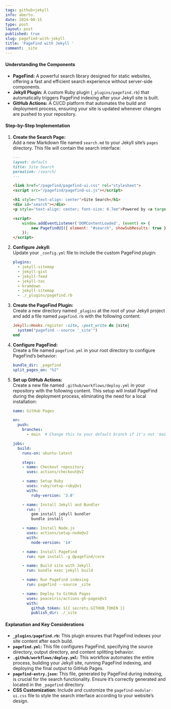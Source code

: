 ```yaml
---
tags: github>jekyll
info: aberto.
date: 2024-08-15
type: post
layout: post
published: true
slug: pagefind-with-jekyll
title: 'PageFind with Jekyll '
comment: _site
---
```


#### **Understanding the Components**

- **PageFind:** A powerful search library designed for static websites, offering a fast and efficient search experience without server-side components.
- **Jekyll Plugin:** A custom Ruby plugin (`_plugins/pagefind.rb`) that automatically triggers PageFind indexing after your Jekyll site is built.
- **GitHub Actions:** A CI/CD platform that automates the build and deployment process, ensuring your site is updated whenever changes are pushed to your repository.

#### **Step-by-Step Implementation**

1. **Create the Search Page:**  
   Add a new Markdown file named `search.md` to your Jekyll site’s `pages` directory. This file will contain the search interface:
   
   ```markdown
   ---
   layout: default
   title: Site Search
   permalink: /search/
   ---
   
   <link href="/pagefind/pagefind-ui.css" rel="stylesheet">
   <script src="/pagefind/pagefind-ui.js"></script>
   
   <h1 style="text-align: center">Site Search</h1>
   <div id="search"></div>
   <p style="text-align: center; font-size: 0.7em">Powered by <a target="_blank" href="https://pagefind.app/">PageFind</a></p>
   
   <script>
       window.addEventListener('DOMContentLoaded', (event) => {
           new PagefindUI({ element: "#search", showSubResults: true });
       });
   </script>
   ```

2. **Configure Jekyll:**  
   Update your `_config.yml` file to include the custom PageFind plugin:

   ```yaml
   plugins:
     - jekyll-sitemap
     - jekyll-gist
     - jekyll-feed
     - jekyll-toc
     - kramdown
     - jekyll-sitemap
     - ./_plugins/pagefind.rb
   ```

3. **Create the PageFind Plugin:**  
   Create a new directory named `_plugins` at the root of your Jekyll project and add a file named `pagefind.rb` with the following content:

   ```ruby
   Jekyll::Hooks.register :site, :post_write do |site|
     system("pagefind --source '_site'")
   end
   ```

4. **Configure PageFind:**  
   Create a file named `pagefind.yml` in your root directory to configure PageFind’s behavior:

   ```yaml
   bundle_dir: _pagefind
   split_pages_on: "h2"
   ```

5. **Set up GitHub Actions:**  
   Create a new file named `.github/workflows/deploy.yml` in your repository with the following content. This setup will install PageFind during the deployment process, eliminating the need for a local installation:

   ```yaml
   name: GitHub Pages

   on:
     push:
       branches:
         - main  # Change this to your default branch if it's not 'main'

   jobs:
     build:
       runs-on: ubuntu-latest

       steps:
       - name: Checkout repository
         uses: actions/checkout@v2

       - name: Setup Ruby
         uses: ruby/setup-ruby@v1
         with:
           ruby-version: '3.0'

       - name: Install Jekyll and Bundler
         run: |
           gem install jekyll bundler
           bundle install

       - name: Install Node.js
         uses: actions/setup-node@v2
         with:
           node-version: '14'

       - name: Install PageFind
         run: npm install -g @pagefind/core

       - name: Build site with Jekyll
         run: bundle exec jekyll build

       - name: Run PageFind indexing
         run: pagefind --source _site

       - name: Deploy to GitHub Pages
         uses: peaceiris/actions-gh-pages@v3
         with:
           github_token: ${{ secrets.GITHUB_TOKEN }}
           publish_dir: ./_site
   ```

#### **Explanation and Key Considerations**

- **`_plugins/pagefind.rb`:** This plugin ensures that PageFind indexes your site content after each build.
- **`pagefind.yml`:** This file configures PageFind, specifying the source directory, output directory, and content splitting behavior.
- **`.github/workflows/deploy.yml`:** This workflow automates the entire process, building your Jekyll site, running PageFind indexing, and deploying the final output to GitHub Pages.
- **`pagefind-entry.json`:** This file, generated by PageFind during indexing, is crucial for the search functionality. Ensure it’s correctly generated and located in the `_pagefind` directory.
- **CSS Customization:** Include and customize the `pagefind-modular-ui.css` file to style the search interface according to your website’s design.
